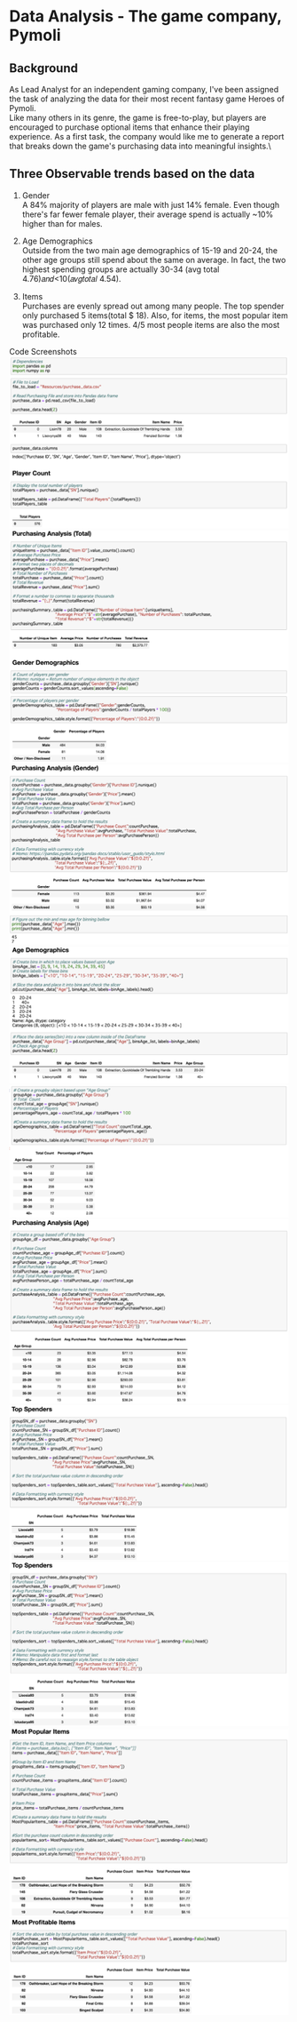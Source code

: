 # Data Analysis - The game company, Pymoli

## Background 
As Lead Analyst for an independent gaming company, I've been assigned the task of analyzing the data for their most recent fantasy game Heroes of Pymoli.\
Like many others in its genre, the game is free-to-play, but players are encouraged to purchase optional items that enhance their playing experience. As a first task, the company would like me to generate a report that breaks down the game's purchasing data into meaningful insights.\

## Three Observable trends based on the data
1. Gender\
  A 84% majority of players are male with just 14% female. Even though there's far fewer female player, their average spend is actually ~10% higher than for males.

1. Age Demographics\
  Outside from the two main age demographics of 15-19 and 20-24, the other age groups still spend about the same on average. In fact, the two highest spending groups are actually 30-34 (avg total  4.76)𝑎𝑛𝑑<10(𝑎𝑣𝑔𝑡𝑜𝑡𝑎𝑙  4.54).

1. Items\
  Purchases are evenly spread out among many people. The top spender only purchased 5 items(total $ 18). Also, for items, the most popular item was purchased only 12 times. 4/5 most people items are also the most profitable.

Code Screenshots
![Pandas_1](Images/README/Pandas_1.png)<br>
![Pandas_2](Images/README/Pandas_2.png)<br>
![Pandas_3](Images/README/Pandas_3.png)<br>
![Pandas_4](Images/README/Pandas_4.png)<br>
![Pandas_5](Images/README/Pandas_5.png)<br>
![Pandas_6](Images/README/Pandas_6.png)<br>
![Pandas_7](Images/README/Pandas_7.png)<br>
![Pandas_8](Images/README/Pandas_8.png)<br>
![Pandas_9](Images/README/Pandas_9.png)<br>
![Pandas_10](Images/README/Pandas_10.png)<br>



